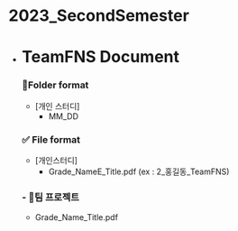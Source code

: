 # 2023_SecondSemester

- # TeamFNS Document

  ### 📁Folder format
  - [개인 스터디]
      - MM_DD
  ### ✅ File format
  - [개인스터디]
      - Grade_NameE_Title.pdf (ex : 2_홍길동_TeamFNS)
  ### - 📕팀 프로젝트
   - Grade_Name_Title.pdf 
